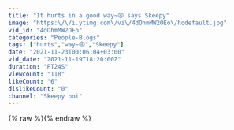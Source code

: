 ```yaml
---
title: "It hurts in a good way~😩 says Skeepy"
image: "https:\/\/i.ytimg.com\/vi\/4dOhmMW2OEo\/hqdefault.jpg"
vid_id: "4dOhmMW2OEo"
categories: "People-Blogs"
tags: ["hurts","way~😩","Skeepy"]
date: "2021-11-23T00:06:04+03:00"
vid_date: "2021-11-19T18:20:00Z"
duration: "PT24S"
viewcount: "118"
likeCount: "6"
dislikeCount: "0"
channel: "Skeepy boi"
---
```

{% raw %}{% endraw %}
